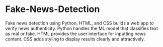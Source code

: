 # Fake-News-Detection
Fake news detection using Python, HTML, and CSS builds a web app to verify news authenticity. Python handles the ML model that classifies text as real or fake. HTML provides the user interface for inputting news content. CSS adds styling to display results clearly and attractively.
